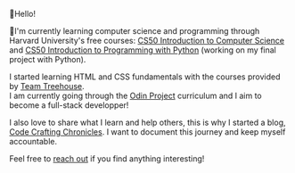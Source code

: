 👋Hello! 

🌱I'm currently learning computer science and programming through Harvard University's free courses: <a href="https://www.edx.org/learn/computer-science/harvard-university-cs50-s-introduction-to-computer-science" target="_blank" rel="noopener noreferrer">CS50 Introduction to Computer Science</a> and <a href="https://www.edx.org/learn/python/harvard-university-cs50-s-introduction-to-programming-with-python" target="_blank" rel="noopener noreferrer">CS50 Introduction to Programming with Python</a> (working on my final project with Python).

I started learning HTML and CSS fundamentals with the courses provided by <a href="https://teamtreehouse.com/" target="_blank" rel="noopener noreferrer">Team Treehouse</a>.
<br>I am currently going through the <a href="https://www.theodinproject.com/paths" target="_blank" rel="noopener noreferrer">Odin Project</a> curriculum and I aim to become a full-stack developper!

<p>I also love to share what I learn and help others, this is why I started a blog, <a href="https://codecraftingchronicles.substack.com/" target="_blank" rel="noopener noreferrer">Code Crafting Chronicles</a>. 
I want to document this journey and keep myself accountable.</p>

Feel free to <a href="mailto: info@camilleonoda.com">reach out</a> if you find anything interesting!



